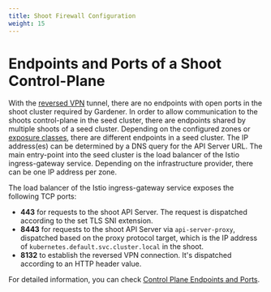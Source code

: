 ```yaml
---
title: Shoot Firewall Configuration
weight: 15
---
```


# Endpoints and Ports of a Shoot Control-Plane

With the [reversed VPN](../operations/reversed-vpn-tunnel.md) tunnel, there are no endpoints with open ports in the shoot cluster required by Gardener.
In order to allow communication to the shoots control-plane in the seed cluster, there are endpoints shared by multiple shoots of a seed cluster.
Depending on the configured zones or [exposure classes](./nessesary_considerations/exposureclasses.md), there are different endpoints in a seed cluster. The IP address(es) can be determined by a DNS query for the API Server URL.
The main entry-point into the seed cluster is the load balancer of the Istio ingress-gateway service. Depending on the infrastructure provider, there can be one IP address per zone.

The load balancer of the Istio ingress-gateway service exposes the following TCP ports:

* **443** for requests to the shoot API Server. The request is dispatched according to the set TLS SNI extension.
* **8443** for requests to the shoot API Server via `api-server-proxy`, dispatched based on the proxy protocol target, which is the IP address of `kubernetes.default.svc.cluster.local` in the shoot.
* **8132** to establish the reversed VPN connection. It's dispatched according to an HTTP header value.

For detailed information, you can check [Control Plane Endpoints and Ports](../development/control-plane-endpoints-and-ports.md).
